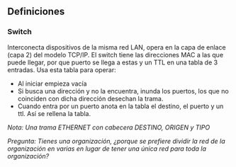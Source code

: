 ## Definiciones
### Switch
Interconecta dispositivos de la misma red LAN, opera en la capa de enlace (capa 2) del modelo TCP/IP. El switch tiene las direcciones MAC a las que puede llegar, por que puerto se llega a estas y un TTL en una tabla de 3 entradas. Usa esta tabla para operar:
+ Al iniciar empieza vacía
+ Si busca una dirección y no la encuentra, inunda los puertos, los que no coinciden con dicha dirección desechan la trama.
+ Cuando entra por un puerto anota en la tabla el destino, el puerto y un ttl. Así se rellena la tabla.

*Nota:*
*Una trama ETHERNET con cabecera DESTINO, ORIGEN y TIPO*

*Pregunta: Tienes una organización, ¿porque se prefiere dividir la red de la organización en varias en lugar de tener una única red para toda la organización?*


